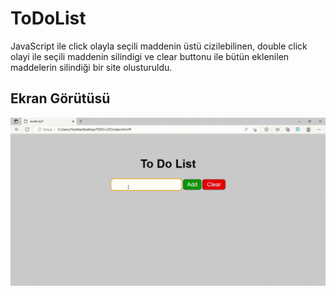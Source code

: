 <h1>ToDoList</h1>

 JavaScript ile click olayla seçili maddenin üstü cizilebilinen, double click olayi ile seçili maddenin silindigi ve clear buttonu ile bütün eklenilen maddelerin silindiği bir site olusturuldu. 



<h2>Ekran Görütüsü</h2>

![](screen.gif)




